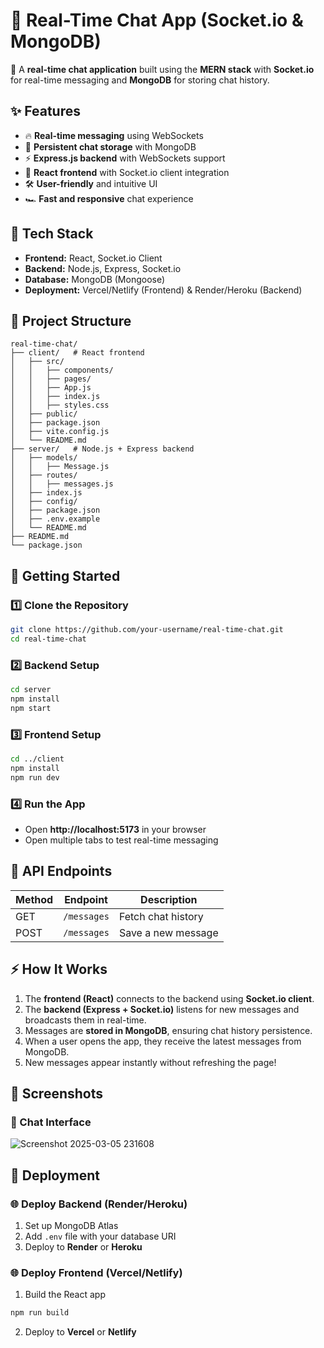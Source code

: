 # 📝 Real-Time Chat App (Socket.io & MongoDB)

🚀 A **real-time chat application** built using the **MERN stack** with **Socket.io** for real-time messaging and **MongoDB** for storing chat history.

## ✨ Features
- 🔥 **Real-time messaging** using WebSockets
- 💾 **Persistent chat storage** with MongoDB
- ⚡ **Express.js backend** with WebSockets support
- 🎨 **React frontend** with Socket.io client integration
- 🛠 **User-friendly** and intuitive UI
- 🏎 **Fast and responsive** chat experience

## 📌 Tech Stack
- **Frontend:** React, Socket.io Client  
- **Backend:** Node.js, Express, Socket.io  
- **Database:** MongoDB (Mongoose)  
- **Deployment:** Vercel/Netlify (Frontend) & Render/Heroku (Backend)  

## 📂 Project Structure
```
real-time-chat/
├── client/   # React frontend
│   ├── src/
│   │   ├── components/
│   │   ├── pages/
│   │   ├── App.js
│   │   ├── index.js
│   │   ├── styles.css
│   ├── public/
│   ├── package.json
│   ├── vite.config.js
│   └── README.md
├── server/   # Node.js + Express backend
│   ├── models/
│   │   ├── Message.js
│   ├── routes/
│   │   ├── messages.js
│   ├── index.js
│   ├── config/
│   ├── package.json
│   ├── .env.example
│   └── README.md
├── README.md
└── package.json
```

## 🚀 Getting Started  

### 1️⃣ Clone the Repository  
```sh
git clone https://github.com/your-username/real-time-chat.git
cd real-time-chat
```

### 2️⃣ Backend Setup  
```sh
cd server
npm install
npm start
```

### 3️⃣ Frontend Setup  
```sh
cd ../client
npm install
npm run dev
```

### 4️⃣ Run the App  
- Open **http://localhost:5173** in your browser  
- Open multiple tabs to test real-time messaging  

## 🔧 API Endpoints  
| Method | Endpoint       | Description               |
|--------|--------------|---------------------------|
| GET    | `/messages`  | Fetch chat history       |
| POST   | `/messages`  | Save a new message       |

## ⚡ How It Works
1. The **frontend (React)** connects to the backend using **Socket.io client**.
2. The **backend (Express + Socket.io)** listens for new messages and broadcasts them in real-time.
3. Messages are **stored in MongoDB**, ensuring chat history persistence.
4. When a user opens the app, they receive the latest messages from MongoDB.
5. New messages appear instantly without refreshing the page!

## 📸 Screenshots  
### 💬 Chat Interface  
![Screenshot 2025-03-05 231608](https://github.com/user-attachments/assets/4ca87d0c-92c5-421e-affb-5c53c60762d8)

## 🚀 Deployment  
### 🌐 Deploy Backend (Render/Heroku)  
1. Set up MongoDB Atlas  
2. Add `.env` file with your database URI  
3. Deploy to **Render** or **Heroku**

### 🌐 Deploy Frontend (Vercel/Netlify)  
1. Build the React app  
```sh
npm run build
```
2. Deploy to **Vercel** or **Netlify**
